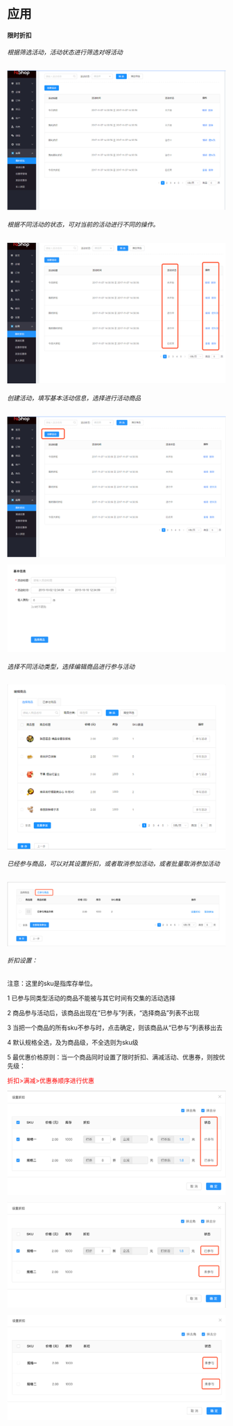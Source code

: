 # 应用

#### 限时折扣

<h6>根据筛选活动，活动状态进行筛选对呀活动</h6>

#### ![](./images/Application_1.png)

<h6>根据不同活动的状态，可对当前的活动进行不同的操作。</h6>

![](./images/Application_2.png)

<h6>创建活动，填写基本活动信息，选择进行活动商品</h6>

![](./images/Application_3.png)

![](./images/Application_4.png)

<h6>选择不同活动类型，选择编辑商品进行参与活动</h6>

![](./images/Application_5.png)

<h6>已经参与商品，可以对其设置折扣，或者取消参加活动，或者批量取消参加活动</h6>

![](./images/Application_6.png)

<H6>折扣设置：</H6>

注意：这里的sku是指库存单位。

1 已参与同类型活动的商品不能被与其它时间有交集的活动选择

2 商品参与活动后，该商品出现在“已参与”列表，“选择商品”列表不出现

3 当把一个商品的所有sku不参与时，点击确定，则该商品从“已参与”列表移出去

4 默认规格全选，及为商品级，不全选则为sku级

5 最优惠价格原则：当一个商品同时设置了限时折扣、满减活动、优惠券，则按优先级：

<font color="red">折扣>满减>优惠券顺序进行优惠</font>

![](./images/Application_7.png)

![](./images/Application_8.png)

![](./images/Application_9.png)

